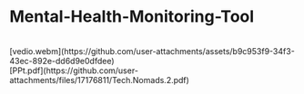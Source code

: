 # Mental-Health-Monitoring-Tool
<br>
[vedio.webm](https://github.com/user-attachments/assets/b9c953f9-34f3-43ec-892e-dd6d9e0dfdee)
<br>
[PPt.pdf](https://github.com/user-attachments/files/17176811/Tech.Nomads.2.pdf)

